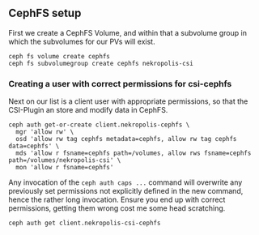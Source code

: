 ## CephFS setup


First we create a CephFS Volume, and within that a subvolume group in which the subvolumes for our PVs will exist.

```
ceph fs volume create cephfs
ceph fs subvolumegroup create cephfs nekropolis-csi
```

### Creating a user with correct permissions for csi-cephfs

Next on our list is a client user with appropriate permissions, so that the CSI-Plugin an store and modify data in CephFS.
```
ceph auth get-or-create client.nekropolis-cephfs \
  mgr 'allow rw' \
  osd 'allow rw tag cephfs metadata=cephfs, allow rw tag cephfs data=cephfs' \
  mds 'allow r fsname=cephfs path=/volumes, allow rws fsname=cephfs path=/volumes/nekropolis-csi' \
  mon 'allow r fsname=cephfs'
```

Any invocation of the `ceph auth caps ...` command will overwrite any previously set permissions not explicitly defined in the new command, hence the rather long invocation. Ensure you end up with correct permissions, getting them wrong cost me some head scratching.

```bash
ceph auth get client.nekropolis-csi-cephfs

```
